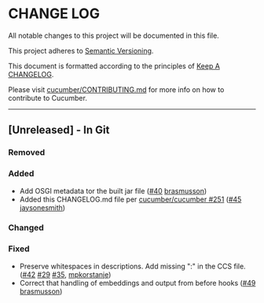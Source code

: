 # CHANGE LOG

All notable changes to this project will be documented in this file.

This project adheres to [Semantic Versioning](http://semver.org).

This document is formatted according to the principles of [Keep A CHANGELOG](http://keepachangelog.com).

Please visit [cucumber/CONTRIBUTING.md](https://github.com/cucumber/cucumber/blob/master/CONTRIBUTING.md) for more info on how to contribute to Cucumber.

----

## [Unreleased] - In Git

### Removed

### Added

* Add OSGI metadata tor the built jar file ([#40](https://github.com/cucumber/cucumber-html/issues/40) [brasmusson])
* Added this CHANGELOG.md file per [cucumber/cucumber #251](https://github.com/cucumber/cucumber/issues/251) ([#45](https://github.com/cucumber/cucumber-html/pull/45) [jaysonesmith](https://github.com/jaysonesmith))

### Changed

### Fixed

* Preserve whitespaces in descriptions. Add missing ":" in the CCS file. ([#42](https://github.com/cucumber/cucumber-html/pull/42) [#29](https://github.com/cucumber/cucumber-html/issues/29) [#35](https://github.com/cucumber/cucumber-html/pull/35), [mpkorstanje])
* Correct that handling of embeddings and output from before hooks ([#49](https://github.com/cucumber/cucumber-html/issues/49) [brasmusson])

<!-- Releases -->

<!-- Contributors -->
[aslakhellesoy]:    https://github.com/aslakhellesoy
[brasmusson]:       https://github.com/brasmusson
[cedric-lamalle]:   https://github.com/cedric-lamalle
[jbpros]:           https://github.com/jbpros
[jaysonesmith]:     https://github.com/jaysonesmith
[klausbayrhammer]:  https://github.com/klausbayrhammer
[mijikim]:          https://github.com/mijikim
[mpkorstanje]:      https://github.com/mpkorstanje
[olleolleolle]:     https://github.com/olleolleolle
[paoloambrosio]:    https://github.com/paoloambrosio
[renier]:           https://github.com/renier
[tomdcc]:           https://github.com/tomdcc
